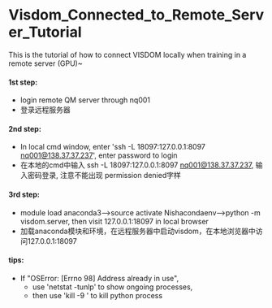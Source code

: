 # Visdom_Connected_to_Remote_Server_Tutorial
This is the tutorial of how to connect VISDOM  locally when training in a remote server (GPU)~
#### 1st step:
 - login remote QM server through nq001
 - 登录远程服务器
#### 2nd step: 
 - In local cmd window, enter 'ssh -L 18097:127.0.0.1:8097 nq001@138.37.37.237', enter password to login
 - 在本地的cmd中输入 ssh -L 18097:127.0.0.1:8097 nq001@138.37.37.237, 输入密码登录, 注意不能出现 permission denied字样
#### 3rd step: 
 - module load anaconda3-->source activate Nishacondaenv-->python -m visdom.server, then visit 127.0.0.1:18097 in local browser
 - 加载anaconda模块和环境，在远程服务器中启动visdom，在本地浏览器中访问127.0.0.1:18097


#### tips:
* If "OSError: [Errno 98] Address already in use",
    - use 'netstat -tunlp' to show ongoing processes,
    - then use 'kill -9 <process number>' to kill python process
